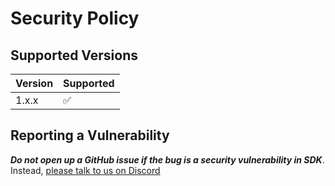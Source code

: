 # Security Policy

## Supported Versions

| Version | Supported          |
| ------- | ------------------ |
| 1.x.x   | :white_check_mark: |

## Reporting a Vulnerability

**_Do not open up a GitHub issue if the bug is a security vulnerability in SDK_**. Instead, [please talk to us on Discord](https://discord.gg/tgt3KjcHGs)
